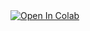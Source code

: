 
<a href="https://colab.research.google.com/github/nathikayd/BADS7105/blob/main/Homework%2011%20-%20Voice%20of%20customer/Wongnai_Review_Analysis_Exercise.ipynb">
  <img src="https://colab.research.google.com/assets/colab-badge.svg" alt="Open In Colab"/>
</a>
